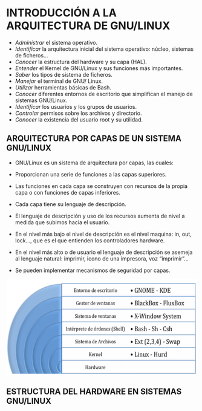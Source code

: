 # INTRODUCCIÓN A LA ARQUITECTURA DE GNU/LINUX

* _Administrar_ el sistema operativo.
* _Identificar_ la arquitectura inicial del sistema operativo: núcleo, sistemas de ficheros...
* _Conocer_ la estructura del hardware y su capa (HAL).
* _Entender_ el Kernel de GNU/Linux y sus funciones más importantes.
* _Saber_ los tipos de sistema de ficheros.
* _Manejar_ el terminal de GNU/ Linux.
* _Utilizar_ herramientas básicas de Bash.
* _Conocer_ diferentes entornos de escritorio que simplifican el manejo de sistemas GNU/Linux.
* _Identificar_ los usuarios y los grupos de usuarios.
* _Controlar_ permisos sobre los archivos y directorio.
* _Conocer_ la existencia del usuario root y su utilidad.

## ARQUITECTURA POR CAPAS DE UN SISTEMA GNU/LINUX

* GNU/Linux es un sistema de arquitectura por capas, las cuales:

* Proporcionan una serie de funciones a las capas superiores.
* Las funciones en cada capa se construyen con recursos de la propia capa o con funciones de capas inferiores.
* Cada capa tiene su lenguaje de descripción.
* El lenguaje de descripción y uso de los recursos aumenta de nivel a medida que subimos hacia el usuario.
* En el nivel más bajo el nivel de descripción es el nivel maquina: in, out, lock..., que es el que entienden los controladores hardware.
* En el nivel más alto o de usuario el lenguaje de descripción se asemeja al lenguaje natural: imprimir, icono de una impresora, voz “imprimir”...
* Se pueden implementar mecanismos de seguridad por capas.

![alt text](image.png)

## ESTRUCTURA DEL HARDWARE EN SISTEMAS GNU/LINUX